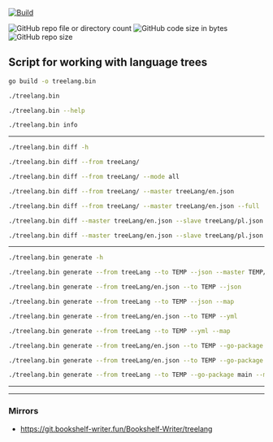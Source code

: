 [![Build](https://github.com/Bookshelf-Writer/treelang/actions/workflows/pylint.yml/badge.svg?branch=main)](https://github.com/Bookshelf-Writer/treelang/actions/workflows/pylint.yml)

![GitHub repo file or directory count](https://img.shields.io/github/directory-file-count/Bookshelf-Writer/treelang?color=orange)
![GitHub code size in bytes](https://img.shields.io/github/languages/code-size/Bookshelf-Writer/treelang?color=green)
![GitHub repo size](https://img.shields.io/github/repo-size/Bookshelf-Writer/treelang)

## Script for working with language trees

```bash
go build -o treelang.bin
```

```bash
./treelang.bin
```

```bash
./treelang.bin --help
```

```bash
./treelang.bin info
```

---

```bash
./treelang.bin diff -h
```

```bash
./treelang.bin diff --from treeLang/
```

```bash
./treelang.bin diff --from treeLang/ --mode all
```

```bash
./treelang.bin diff --from treeLang/ --master treeLang/en.json
```

```bash
./treelang.bin diff --from treeLang/ --master treeLang/en.json --full
```

```bash
./treelang.bin diff --master treeLang/en.json --slave treeLang/pl.json
```

```bash
./treelang.bin diff --master treeLang/en.json --slave treeLang/pl.json --full
```

---

```bash
./treelang.bin generate -h
```

```bash
./treelang.bin generate --from treeLang --to TEMP --json --master TEMP/treelang_en.gen.yml
```

```bash
./treelang.bin generate --from treeLang/en.json --to TEMP --json
```

```bash
./treelang.bin generate --from treeLang --to TEMP --json --map
```

```bash
./treelang.bin generate --from treeLang/en.json --to TEMP --yml
```

```bash
./treelang.bin generate --from treeLang --to TEMP --yml --map
```

```bash
./treelang.bin generate --from treeLang/en.json --to TEMP --go-package main
```

```bash
./treelang.bin generate --from treeLang/en.json --to TEMP --go-package main --func-png
```

```bash
./treelang.bin generate --from treeLang --to TEMP --go-package main --map
```

---

---

### Mirrors

- https://git.bookshelf-writer.fun/Bookshelf-Writer/treelang
 
